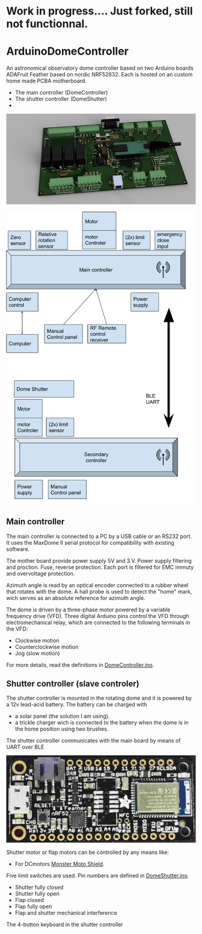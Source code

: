 Work in progress.... Just forked, still not functionnal.
========================================================

ArduinoDomeController
=====================

An astronomical observatory dome controller based on two Arduino boards ADAFruit Feather based on nordic NRF52832.
Each is hosted on an custom home made PCBA motherboard. 

 * The main controller (DomeController)
 * The shutter controller (DomeShutter)
 * 
![](images/3Dmainboard.png)

 ![](images/Dome-controler-arch.png)


Main controller
---------------

The main controller is connected to a PC by a USB cable or an RS232 port. It uses the MaxDome II serial
protocol for compatibility with existing software.

The mother board provide power supply 5V and 3.V. Power supply filtering and proction. Fuse, reverse protection.
Each port is filtered for EMC immuty and overvoltage protection.

Azimuth angle is read by an optical encoder connected to a rubber wheel that
rotates with the dome. A hall probe is used to detect the "home" mark, wich
serves as an absolute reference for azimuth angle.

The dome is driven by a three-phase motor powered by a variable frequency drive (VFD).
Three digital Arduino pins control the VFD through electromechanical relay,
which are connected to the following terminals in the VFD:

 * Clockwise motion
 * Counterclockwise motion
 * Jog (slow motion)
 
For more details, read the definitions in [DomeController.ino](DomeController/DomeController.ino).

Shutter controller (slave controler)
------------------

The shutter controller is mounted in the rotating dome and it is powered by
a 12v lead-acid battery. The battery can be charged with

 * a solar panel (the solution I am using).
 * a trickle charger wich is connected to the battery when the dome is
   in the home position using two brushes.

The shutter controller communicates with the main board by means of UART over BLE

 ![](images/blueFruit_nRF52832.jpg)

Shutter motor or flap motors can be controlled by any means like:
* For DCmotors [Monster Moto Shield](https://www.sparkfun.com/products/10182).

Five limit switches are used. Pin numbers are defined in [DomeShutter.ino](DomeShutter/DomeShutter.ino).

 * Shutter fully closed
 * Shutter fully open
 * Flap closed
 * Flap fully open
 * Flap and shutter mechanical interference

The 4-button keyboard in the shutter controller 

